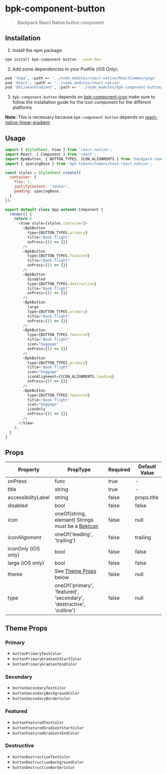 # bpk-component-button

> Backpack React Native button component.

## Installation

1. Install the npm package:
```sh
npm install bpk-component-button --save-dev
```

2. Add some dependencies to your Podfile (iOS Only):
```sh
pod 'Yoga', :path => '../node_modules/react-native/ReactCommon/yoga'
pod 'React', :path => '../node_modules/react-native'
pod 'BVLinearGradient', :path => '../node_modules/bpk-component-button/node_modules/react-native-linear-gradient'
```

3. `bpk-component-button` depends on [bpk-component-icon](https://www.npmjs.com/package/bpk-component-icon) make sure to follow the installation guide for the icon component for the different platforms

**Note:** This is necessary because `bpk-component-button` depends on [react-native-linear-gradient](https://github.com/react-native-community/react-native-linear-gradient).

## Usage

```js
import { StyleSheet, View } from 'react-native';
import React, { Component } from 'react';
import BpkButton, { BUTTON_TYPES, ICON_ALIGNMENTS } from 'backpack-react-native/bpk-component-button';
import { spacingBase } from 'bpk-tokens/tokens/base.react.native';

const styles = StyleSheet.create({
  container: {
    flex: 1,
    justifyContent: 'center',
    padding: spacingBase,
  }
});

export default class App extends Component {
  render() {
    return (
      <View style={styles.container}>
        <BpkButton
          type={BUTTON_TYPES.primary}
          title="Book flight"
          onPress={() => {}}
        />
        <BpkButton
          type={BUTTON_TYPES.featured}
          title="Book flight"
          onPress={() => {}}
        />
        <BpkButton
          disabled
          type={BUTTON_TYPES.destructive}
          title="Book flight"
          onPress={() => {}}
        />
        <BpkButton
          large
          type={BUTTON_TYPES.primary}
          title="Book flight"
          onPress={() => {}}
        />
        <BpkButton
          type={BUTTON_TYPES.featured}
          title="Book flight"
          icon="baggage"
          onPress={() => {}}
        />
        <BpkButton
          type={BUTTON_TYPES.primary}
          title="Book flight"
          icon="baggage"
          iconAlignment={ICON_ALIGNMENTS.leading}
          onPress={() => {}}
        />
        <BpkButton
          type={BUTTON_TYPES.featured}
          title="Book flight"
          icon="baggage"
          iconOnly
          onPress={() => {}}
        />
      </View>
    );
  }
}
```

## Props

| Property              | PropType                                                                  | Required | Default Value |
| --------------------- | ------------------------------------------------------------------------- | -------- | ------------- |
| onPress               | func                                                                      | true     | -             |
| title                 | string                                                                    | true     | -             |
| accessibilityLabel    | string                                                                    | false    | props.title   |
| disabled              | bool                                                                      | false    | false         |
| icon                  | oneOf(string, element) Strings must be a [BpkIcon](/components/web/icons) | false    | null          |
| iconAlignment         | oneOf('leading', 'trailing')                                              | false    | trailing      |
| iconOnly (iOS only)   | bool                                                                      | false    | false         |
| large (iOS only)      | bool                                                                      | false    | false         |
| theme                 | See [Theme Props](#theme-props) below                                     | false    | null          |
| type                  | oneOf('primary', 'featured', 'secondary', 'destructive', 'outline')       | false    | null          |

## Theme Props

### Primary

* `buttonPrimaryTextColor`
* `buttonPrimaryGradientStartColor`
* `buttonPrimaryGradientEndColor`

### Secondary

* `buttonSecondaryTextColor`
* `buttonSecondaryBackgroundColor`
* `buttonSecondaryBorderColor`

### Featured

* `buttonFeaturedTextColor`
* `buttonFeaturedGradientStartColor`
* `buttonFeaturedGradientEndColor`

### Destructive

* `buttonDestructiveTextColor`
* `buttonDestructiveBackgroundColor`
* `buttonDestructiveBorderColor`
